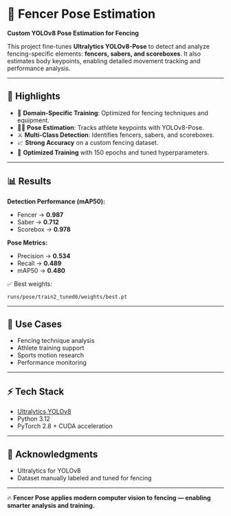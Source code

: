 # 🥷 Fencer Pose Estimation

**Custom YOLOv8 Pose Estimation for Fencing**

This project fine-tunes **Ultralytics YOLOv8-Pose** to detect and analyze fencing-specific elements: **fencers, sabers, and scoreboxes**. It also estimates body keypoints, enabling detailed movement tracking and performance analysis.

---

## 📌 Highlights

* 🎯 **Domain-Specific Training**: Optimized for fencing techniques and equipment.
* 🧑‍🤺 **Pose Estimation**: Tracks athlete keypoints with YOLOv8-Pose.
* ⚔️ **Multi-Class Detection**: Identifies fencers, sabers, and scoreboxes.
* 📈 **Strong Accuracy** on a custom fencing dataset.
* 🔧 **Optimized Training** with 150 epochs and tuned hyperparameters.

---

## 📊 Results

**Detection Performance (mAP50):**

* Fencer → **0.987**
* Saber → **0.712**
* Scorebox → **0.978**

**Pose Metrics:**

* Precision → **0.534**
* Recall → **0.489**
* mAP50 → **0.480**

✅ Best weights:

```
runs/pose/train2_tuned6/weights/best.pt
```

---

## 🔮 Use Cases

* Fencing technique analysis
* Athlete training support
* Sports motion research
* Performance monitoring

---

## ⚡ Tech Stack

* [Ultralytics YOLOv8](https://docs.ultralytics.com)
* Python 3.12
* PyTorch 2.8 + CUDA acceleration

---

## 🙌 Acknowledgments

* Ultralytics for YOLOv8
* Dataset manually labeled and tuned for fencing

---

🔥 **Fencer Pose applies modern computer vision to fencing — enabling smarter analysis and training.**
